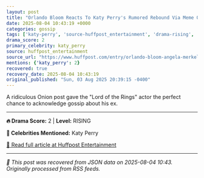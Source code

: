 ```yaml
---
layout: post
title: "Orlando Bloom Reacts To Katy Perry's Rumored Rebound Via Meme Of His Own Unlikely Fling"
date: 2025-08-04 10:43:19 +0000
categories: gossip
tags: ['katy-perry', 'source-huffpost_entertainment', 'drama-rising', 'recovered']
drama_score: 2
primary_celebrity: katy_perry
source: huffpost_entertainment
source_url: "https://www.huffpost.com/entry/orlando-bloom-angela-merkel-katy-perry-justin-trudeau_n_688fb378e4b015564270779c"
mentions: {'katy_perry': 2}
recovered: true
recovery_date: 2025-08-04 10:43:19
original_published: "Sun, 03 Aug 2025 20:39:15 -0400"
---
```


A ridiculous Onion post gave the "Lord of the Rings" actor the perfect chance to acknowledge gossip about his ex.

---

**🔥 Drama Score:** 2 | **Level:** RISING

**👑 Celebrities Mentioned:** Katy Perry

[📰 Read full article at Huffpost Entertainment](https://www.huffpost.com/entry/orlando-bloom-angela-merkel-katy-perry-justin-trudeau_n_688fb378e4b015564270779c)

---
*🔄 This post was recovered from JSON data on 2025-08-04 10:43. Originally processed from RSS feeds.*
